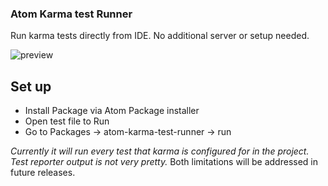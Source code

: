 ### Atom Karma test Runner

Run karma tests directly from IDE. No additional server or setup needed.

![preview](http://g.recordit.co/8WLaiuDw7C.gif)

## Set up
- Install Package via Atom Package installer
- Open test file to Run
- Go to Packages -> atom-karma-test-runner -> run

*Currently it will run every test that karma is configured for in the project.*
*Test reporter output is not very pretty.*
Both limitations will be addressed in future releases.
